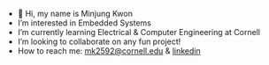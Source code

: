 - 👋 Hi, my name is Minjung Kwon
- I’m interested in Embedded Systems
- I’m currently learning Electrical & Computer Engineering at Cornell
- I’m looking to collaborate on any fun project!
- How to reach me: mk2592@cornell.edu & [linkedin](https://www.linkedin.com/in/minjung-kwon/)
